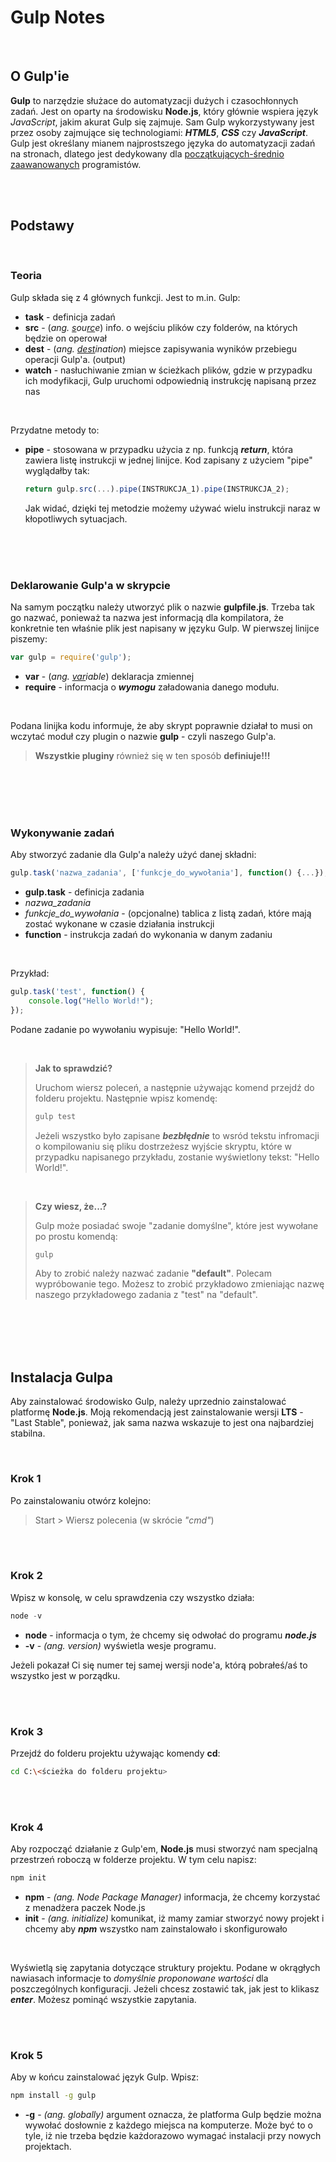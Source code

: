 # Gulp Notes

<br/>

## O Gulp'ie

**Gulp** to narzędzie służace do automatyzacji dużych i czasochłonnych zadań. Jest on oparty na środowisku **Node.js**, który głównie wspiera język *JavaScript*, jakim akurat Gulp się zajmuje. Sam Gulp wykorzystywany jest przez osoby zajmujące się technologiami: ***HTML5***, ***CSS*** czy ***JavaScript***. Gulp jest określany mianem najprostszego języka do automatyzacji zadań na stronach, dlatego jest dedykowany dla <u>początkujących-średnio zaawanowanych</u> programistów.

<br/><br/>

## Podstawy

<br/>

### Teoria

Gulp składa się z 4 głównych funkcji. Jest to m.in.  Gulp:

- **task** - definicja zadań
- **src** - (*ang. <u>s</u>ou<u>rc</u>e*) info. o wejściu plików czy folderów, na których będzie on operował
- **dest** - (*ang. <u>dest</u>ination*) miejsce zapisywania wyników przebiegu operacji Gulp'a. (output)
- **watch** - nasłuchiwanie zmian w ścieżkach plików, gdzie w przypadku ich modyfikacji, Gulp uruchomi odpowiednią instrukcję napisaną przez nas

<br/>

Przydatne metody to:

- **pipe** - stosowana w przypadku użycia z np. funkcją ***return***, która zawiera listę instrukcji w jednej linijce. Kod zapisany z użyciem "pipe" wyglądałby tak:

  ```js
  return gulp.src(...).pipe(INSTRUKCJA_1).pipe(INSTRUKCJA_2);
  ```

  Jak widać, dzięki tej metodzie możemy używać wielu instrukcji naraz w kłopotliwych sytuacjach.



<br/><br/><br/>

### Deklarowanie Gulp'a w skrypcie

Na samym początku należy utworzyć plik o nazwie **gulpfile.js**. Trzeba tak go nazwać, ponieważ ta nazwa jest informacją dla kompilatora, że konkretnie ten właśnie plik jest napisany w języku Gulp. W pierwszej linijce piszemy:

```js
var gulp = require('gulp');
```

- **var** - (*ang. <u>var</u>iable*) deklaracja zmiennej
- **require** - informacja o ***wymogu*** załadowania danego modułu.

<br/>

Podana linijka kodu informuje, że aby skrypt poprawnie działał to musi on wczytać moduł czy plugin o nazwie **gulp** - czyli naszego Gulp'a.

> **Wszystkie pluginy** również się w ten sposób **definiuje!!!**

<br/><br/><br/><br/>

### Wykonywanie zadań

Aby stworzyć zadanie dla Gulp'a należy użyć danej składni:

```js
gulp.task('nazwa_zadania', ['funkcje_do_wywołania'], function() {...});
```

- **gulp.task** - definicja zadania
- *nazwa_zadania*
- *funkcje_do_wywołania* - (opcjonalne) tablica z listą zadań, które mają zostać wykonane w czasie działania instrukcji
- **function** - instrukcja zadań do wykonania w danym zadaniu

<br/>

Przykład:

```js
gulp.task('test', function() {
    console.log("Hello World!");
});
```

Podane zadanie po wywołaniu wypisuje: "Hello World!".

<br/>

> **Jak to sprawdzić?**
>
> Uruchom wiersz poleceń, a następnie używając komend przejdź do folderu projektu. Następnie wpisz komendę:
>
> ```sh
> gulp test
> ```
>
> Jeżeli wszystko było zapisane ***bezbłędnie*** to wsród tekstu infromacji o kompilowaniu się pliku dostrzeżesz wyjście skryptu, które w przypadku napisanego przykładu, zostanie wyświetlony tekst: "Hello World!".

<br/>

> **Czy wiesz, że...?**
>
> Gulp może posiadać swoje "zadanie domyślne", które jest wywołane po prostu komendą:
>
> ```sh
> gulp
> ```
>
> Aby to zrobić należy nazwać zadanie **"default"**. Polecam wypróbowanie tego. Możesz to zrobić przykładowo zmieniając nazwę naszego przykładowego zadania z "test" na "default".

<br/><br/><br/><br/>

## Instalacja Gulpa

Aby zainstalować środowisko Gulp, należy uprzednio zainstalować platformę **Node.js**. Moją rekomendacją jest zainstalowanie wersji **LTS** - "Last Stable", ponieważ, jak sama nazwa wskazuje to jest ona najbardziej stabilna.

<br/>

### Krok 1

Po zainstalowaniu otwórz kolejno:

> Start > Wiersz polecenia (w skrócie *"cmd"*)

<br/><br/>

### Krok 2

Wpisz w konsolę, w celu sprawdzenia czy wszystko działa:

```js
node -v
```

- **node** - informacja o tym, że chcemy się odwołać do programu ***node.js***
- **-v** - *(ang. version)* wyświetla wesje programu.

Jeżeli pokazał Ci się numer tej samej wersji node'a, którą pobrałeś/aś to wszystko jest w porządku.

<br/><br/>

### Krok 3

Przejdź do folderu projektu używając komendy **cd**:

```sh
cd C:\<ścieżka do folderu projektu>
```

<br/><br/>

### Krok 4

Aby rozpocząć działanie z Gulp'em, **Node.js** musi stworzyć nam specjalną przestrzeń roboczą w folderze projektu. W tym celu napisz:

```sh
npm init
```

- **npm** - *(ang. Node Package Manager)* informacja, że chcemy korzystać z menadżera paczek Node.js
- **init** - *(ang. initialize)* komunikat, iż mamy zamiar stworzyć nowy projekt i chcemy aby ***npm*** wszystko nam zainstalowało i skonfigurowało

<br/>

Wyświetlą się zapytania dotyczące struktury projektu. Podane w okrągłych nawiasach informacje to *domyślnie proponowane wartości* dla poszczególnych konfiguracji. Jeżeli chcesz zostawić tak, jak jest to klikasz ***enter***. Możesz pominąć wszystkie zapytania.

<br/><br/>

### Krok 5

Aby w końcu zainstalować język Gulp. Wpisz:

```sh
npm install -g gulp
```

- **-g** - *(ang. globally)* argument oznacza, że platforma Gulp będzie można wywołać dosłownie z każdego miejsca na komputerze. Może być to o tyle, iż nie trzeba będzie każdorazowo wymagać instalacji przy nowych projektach.
